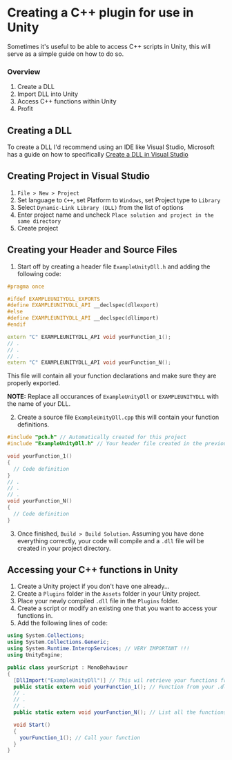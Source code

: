 # Creating a C++ plugin for use in Unity
Sometimes it's useful to be able to access C++ scripts in Unity, this will serve as a simple guide on how to do so.

### Overview
1. Create a DLL
2. Import DLL into Unity
3. Access C++ functions within Unity
4. Profit

## Creating a DLL

To create a DLL I'd recommend using an IDE like Visual Studio, Microsoft has a guide on how to specifically [Create a DLL in Visual Studio](https://learn.microsoft.com/en-us/cpp/build/walkthrough-creating-and-using-a-dynamic-link-library-cpp?view=msvc-170)

## Creating Project in Visual Studio

1. `File > New > Project`
2. Set language to `C++`, set Platform to `Windows`, set Project type to `Library`
3. Select `Dynamic-Link Library (DLL)` from the list of options
4. Enter project name and uncheck `Place solution and project in the same directory`
5. Create project

## Creating your Header and Source Files

1. Start off by creating a header file `ExampleUnityDll.h` and adding the following code:
```c++  
#pragma once

#ifdef EXAMPLEUNITYDLL_EXPORTS
#define EXAMPLEUNITYDLL_API __declspec(dllexport)
#else
#define EXAMPLEUNITYDLL_API __declspec(dllimport)
#endif

extern "C" EXAMPLEUNITYDLL_API void yourFunction_1();
// .
// .
// .
extern "C" EXAMPLEUNITYDLL_API void yourFunction_N();
```

This file will contain all your function declarations and make sure they are properly exported.

**NOTE:** Replace all occurances of `ExampleUnityDll` or `EXAMPLEUNITYDLL` with the name of your DLL.

2. Create a source file `ExampleUnityDll.cpp` this will contain your function definitions.
```c++
#include "pch.h" // Automatically created for this project
#include "ExampleUnityDll.h" // Your header file created in the previous step

void yourFunction_1()
{
  // Code definition
}
// .
// .
// .
void yourFunction_N()
{
  // Code definition
}
```
3. Once finished, `Build > Build Solution`. Assuming you have done everything correctly, your code will compile and a `.dll` file will be created in your project directory.

## Accessing your C++ functions in Unity
1. Create a Unity project if you don't have one already...
2. Create a `Plugins` folder in the `Assets` folder in your Unity project.
3. Place your newly compiled `.dll` file in the `Plugins` folder.
4. Create a script or modify an existing one that you want to access your functions in.
5. Add the following lines of code:
```c#
using System.Collections;
using System.Collections.Generic;
using System.Runtime.InteropServices; // VERY IMPORTANT !!!
using UnityEngine;

public class yourScript : MonoBehaviour
{
  [DllImport("ExampleUnityDll")] // This wil retrieve your functions from the .dll, make sure the name matches!
  public static extern void yourFunction_1(); // Function from your .dll that you want to import
  // .
  // .
  // .
  public static extern void yourFunction_N(); // List all the functions that you wish to use in this script

  void Start()
  {
    yourFunction_1(); // Call your function
  }
}
```

